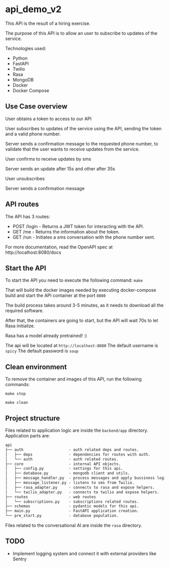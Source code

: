 # api_demo_v2

This API is the result of a hiring exercise.

The purpose of this API is to allow an user to subscribe to updates of the service.

Technologies used:

- Python
- FastAPI
- Twilio
- Rasa
- MongoDB
- Docker
- Docker Compose

## Use Case overview

User obtains a token to access to our API

User subscribes to updates of the service using the API, sending the token and a valid phone number.

Server sends a confirmation message to the requested phone number, to validate that the user wants to receive updates from the service.

User confirms to receive updates by sms

Server sends an update after 15s and other after 35s

User unsubscribes

Server sends a confirmation message

## API routes

The API has 3 routes:

- POST /login - Returns a JWT token for interacting with the API.
- GET /me - Returns the information about the token.
- GET /run - Initiates a sms conversation with the phone number sent.

For more documentation, read the OpenAPI spec at http://localhost:8080/docs

## Start the API

To start the API you need to execute the following command:
`make`

That will build the docker images needed by executing docker-compose build and start the API container at the port `8080`

The build process takes around 3-5 minutes, as it needs to download all the required software.

After that, the containers are going to start, but the API will wait 70s to let Rasa initialize.

Rasa has a model already pretrained! :)

The api will be located at `http://localhost:8080`
The default username is `spicy`
The default password is `soup`

## Clean environment

To remove the container and images of this API, run the following commands:

`make stop`

`make clean`

## Project structure

Files related to application logic are inside the `backend/app` directory.
Application parts are:

```txt
api
├── auth                    - auth related deps and routes.
│   ├── deps                - dependencies for routes with auth.
│   └── auth                - auth related routes.
├── core                    - internal API objects.
│   ├── config.py           - settings for this api.
│   ├── database.py         - mongodb client and utils.
│   ├── message_handler.py  - process messages and apply bussiness logic.
│   ├── message_listener.py - listens to sms from Twilio.
│   ├── rasa_adapter.py     - connects to rasa and expose helpers.
│   └── twilio_adapter.py   - connects to twilio and expose helpers.
├── routes                  - web routes
│   └── subscriptions.py    - subscriptions related routes.
├── schemas                 - pydantic models for this api.
├── main.py                 - FastAPI application creation.
└── pre_start.py            - database population.
```

Files related to the conversational AI are inside the `rasa` directory.

## TODO

- Implement logging system and connect it with external providers like Sentry
